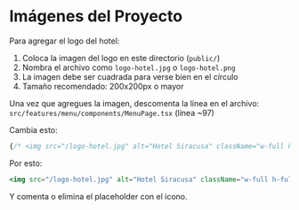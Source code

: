 # Imágenes del Proyecto

Para agregar el logo del hotel:

1. Coloca la imagen del logo en este directorio (`public/`)
2. Nombra el archivo como `logo-hotel.jpg` o `logo-hotel.png`
3. La imagen debe ser cuadrada para verse bien en el círculo
4. Tamaño recomendado: 200x200px o mayor

Una vez que agregues la imagen, descomenta la línea en el archivo:
`src/features/menu/components/MenuPage.tsx` (línea ~97)

Cambia esto:
```jsx
{/* <img src="/logo-hotel.jpg" alt="Hotel Siracusa" className="w-full h-full object-cover" /> */}
```

Por esto:
```jsx
<img src="/logo-hotel.jpg" alt="Hotel Siracusa" className="w-full h-full object-cover" />
```

Y comenta o elimina el placeholder con el icono.